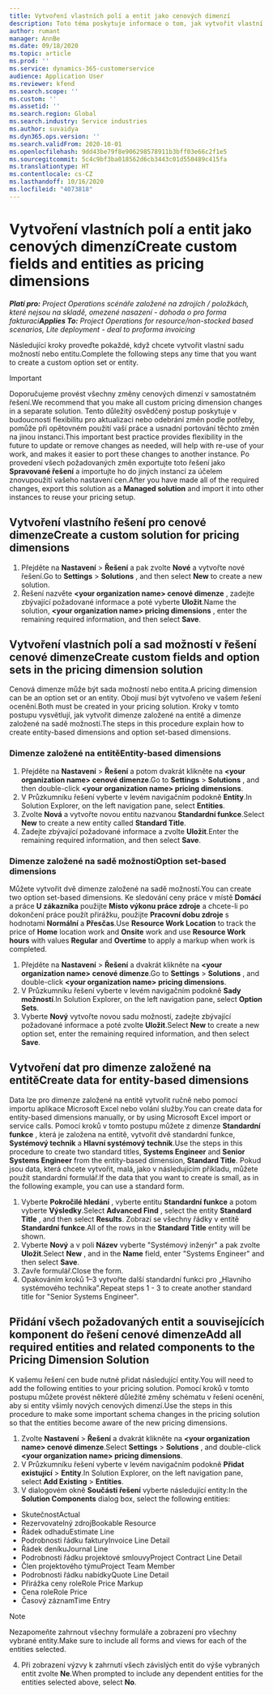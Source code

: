 ```yaml
---
title: Vytvoření vlastních polí a entit jako cenových dimenzí
description: Toto téma poskytuje informace o tom, jak vytvořit vlastní sady možností nebo entity.
author: rumant
manager: AnnBe
ms.date: 09/18/2020
ms.topic: article
ms.prod: ''
ms.service: dynamics-365-customerservice
audience: Application User
ms.reviewer: kfend
ms.search.scope: ''
ms.custom: ''
ms.assetid: ''
ms.search.region: Global
ms.search.industry: Service industries
ms.author: suvaidya
ms.dyn365.ops.version: ''
ms.search.validFrom: 2020-10-01
ms.openlocfilehash: 9dd43be79f8e906298578911b3bff03e66c2f1e5
ms.sourcegitcommit: 5c4c9bf3ba018562d6cb3443c01d550489c415fa
ms.translationtype: HT
ms.contentlocale: cs-CZ
ms.lasthandoff: 10/16/2020
ms.locfileid: "4073818"
---
```

# <a name="create-custom-fields-and-entities-as-pricing-dimensions"></a><span data-ttu-id="915f9-103">Vytvoření vlastních polí a entit jako cenových dimenzí</span><span class="sxs-lookup"><span data-stu-id="915f9-103">Create custom fields and entities as pricing dimensions</span></span>

<span data-ttu-id="915f9-104">_**Platí pro:** Project Operations scénáře založené na zdrojích / položkách, které nejsou na skladě, omezené nasazení - dohoda o pro forma fakturaci_</span><span class="sxs-lookup"><span data-stu-id="915f9-104">_**Applies To:** Project Operations for resource/non-stocked based scenarios, Lite deployment - deal to proforma invoicing_</span></span>

<span data-ttu-id="915f9-105">Následující kroky proveďte pokaždé, když chcete vytvořit vlastní sadu možností nebo entitu.</span><span class="sxs-lookup"><span data-stu-id="915f9-105">Complete the following steps any time that you want to create a custom option set or entity.</span></span>

> [!IMPORTANT]
> <span data-ttu-id="915f9-106">Doporučujeme provést všechny změny cenových dimenzí v samostatném řešení.</span><span class="sxs-lookup"><span data-stu-id="915f9-106">We recommend that you make all custom pricing dimension changes in a separate solution.</span></span> <span data-ttu-id="915f9-107">Tento důležitý osvědčený postup poskytuje v budoucnosti flexibilitu pro aktualizaci nebo odebrání změn podle potřeby, pomůže při opětovném použití vaší práce a usnadní portování těchto změn na jinou instanci.</span><span class="sxs-lookup"><span data-stu-id="915f9-107">This important best practice provides flexibility in the future to update or remove changes as needed, will help with re-use of your work, and makes it easier to port these changes to another instance.</span></span> <span data-ttu-id="915f9-108">Po provedení všech požadovaných změn exportujte toto řešení jako **Spravované řešení** a importujte ho do jiných instancí za účelem znovupoužití vašeho nastavení cen.</span><span class="sxs-lookup"><span data-stu-id="915f9-108">After you have made all of the required changes, export this solution as a **Managed solution** and import it into other instances to reuse your pricing setup.</span></span>


## <a name="create-a-custom-solution-for-pricing-dimensions"></a><span data-ttu-id="915f9-109">Vytvoření vlastního řešení pro cenové dimenze</span><span class="sxs-lookup"><span data-stu-id="915f9-109">Create a custom solution for pricing dimensions</span></span>
1. <span data-ttu-id="915f9-110">Přejděte na **Nastavení** > **Řešení** a pak zvolte **Nové** a vytvořte nové řešení.</span><span class="sxs-lookup"><span data-stu-id="915f9-110">Go to **Settings** > **Solutions** , and then select **New** to create a new solution.</span></span> 
2. <span data-ttu-id="915f9-111">Řešení nazvěte **\<your organization name> cenové dimenze** , zadejte zbývající požadované informace a poté vyberte **Uložit**.</span><span class="sxs-lookup"><span data-stu-id="915f9-111">Name the solution, **\<your organization name> pricing dimensions** , enter the remaining required information, and then select **Save**.</span></span>
  
## <a name="create-custom-fields-and-option-sets-in-the-pricing-dimension-solution"></a><span data-ttu-id="915f9-112">Vytvoření vlastních polí a sad možností v řešení cenové dimenze</span><span class="sxs-lookup"><span data-stu-id="915f9-112">Create custom fields and option sets in the pricing dimension solution</span></span>

<span data-ttu-id="915f9-113">Cenová dimenze může být sada možností nebo entita.</span><span class="sxs-lookup"><span data-stu-id="915f9-113">A pricing dimension can be an option set or an entity.</span></span> <span data-ttu-id="915f9-114">Obojí musí být vytvořeno ve vašem řešení ocenění.</span><span class="sxs-lookup"><span data-stu-id="915f9-114">Both must be created in your pricing solution.</span></span> <span data-ttu-id="915f9-115">Kroky v tomto postupu vysvětlují, jak vytvořit dimenze založené na entitě a dimenze založené na sadě možností.</span><span class="sxs-lookup"><span data-stu-id="915f9-115">The steps in this procedure explain how to create entity-based dimensions and option set-based dimensions.</span></span>

### <a name="entity-based-dimensions"></a><span data-ttu-id="915f9-116">Dimenze založené na entitě</span><span class="sxs-lookup"><span data-stu-id="915f9-116">Entity-based dimensions</span></span>

1. <span data-ttu-id="915f9-117">Přejděte na **Nastavení** > **Řešení** a potom dvakrát klikněte na **\<your organization name> cenové dimenze**.</span><span class="sxs-lookup"><span data-stu-id="915f9-117">Go to **Settings** > **Solutions** , and then double-click **\<your organization name> pricing dimensions**.</span></span>
2. <span data-ttu-id="915f9-118">V Průzkumníku řešení vyberte v levém navigačním podokně **Entity**.</span><span class="sxs-lookup"><span data-stu-id="915f9-118">In Solution Explorer, on the left navigation pane, select **Entities**.</span></span>
3. <span data-ttu-id="915f9-119">Zvolte **Nová** a vytvořte novou entitu nazvanou **Standardní funkce**.</span><span class="sxs-lookup"><span data-stu-id="915f9-119">Select **New** to create a new entity called **Standard Title**.</span></span> 
4. <span data-ttu-id="915f9-120">Zadejte zbývající požadované informace a zvolte **Uložit**.</span><span class="sxs-lookup"><span data-stu-id="915f9-120">Enter the remaining required information, and then select **Save**.</span></span>


### <a name="option-set-based-dimensions"></a><span data-ttu-id="915f9-121">Dimenze založené na sadě možností</span><span class="sxs-lookup"><span data-stu-id="915f9-121">Option set-based dimensions</span></span> 
<span data-ttu-id="915f9-122">Můžete vytvořit dvě dimenze založené na sadě možností.</span><span class="sxs-lookup"><span data-stu-id="915f9-122">You can create two option set-based dimensions.</span></span> <span data-ttu-id="915f9-123">Ke sledování ceny práce v místě **Domácí** a práce **U zákazníka** použijte **Místo výkonu práce zdroje** a chcete-li po dokončení práce použít přirážku, použijte **Pracovní dobu zdroje** s hodnotami **Normální** a **Přesčas**.</span><span class="sxs-lookup"><span data-stu-id="915f9-123">Use **Resource Work Location** to track the price of **Home** location work and **Onsite** work and use **Resource Work hours** with values **Regular** and **Overtime** to apply a markup when work is completed.</span></span>


1. <span data-ttu-id="915f9-124">Přejděte na **Nastavení** > **Řešení** a dvakrát klikněte na **\<your organization name> cenové dimenze**.</span><span class="sxs-lookup"><span data-stu-id="915f9-124">Go to **Settings** > **Solutions** , and double-click  **\<your organization name> pricing dimensions**.</span></span> 
2. <span data-ttu-id="915f9-125">V Průzkumníku řešení vyberte v levém navigačním podokně **Sady možností**.</span><span class="sxs-lookup"><span data-stu-id="915f9-125">In Solution Explorer, on the left navigation pane, select  **Option Sets**.</span></span> 
3. <span data-ttu-id="915f9-126">Vyberte **Nový** vytvořte novou sadu možností, zadejte zbývající požadované informace a poté zvolte **Uložit**.</span><span class="sxs-lookup"><span data-stu-id="915f9-126">Select **New** to create a new option set, enter the remaining required information, and then select **Save**.</span></span>

## <a name="create-data-for-entity-based-dimensions"></a><span data-ttu-id="915f9-127">Vytvoření dat pro dimenze založené na entitě</span><span class="sxs-lookup"><span data-stu-id="915f9-127">Create data for entity-based dimensions</span></span>

<span data-ttu-id="915f9-128">Data lze pro dimenze založené na entitě vytvořit ručně nebo pomocí importu aplikace Microsoft Excel nebo volání služby.</span><span class="sxs-lookup"><span data-stu-id="915f9-128">You can create data for entity-based dimensions manually, or by using Microsoft Excel import or service calls.</span></span> <span data-ttu-id="915f9-129">Pomocí kroků v tomto postupu můžete z dimenze **Standardní funkce** , která je založena na entitě, vytvořit dvě standardní funkce, **Systémový technik** a **Hlavní systémový technik**.</span><span class="sxs-lookup"><span data-stu-id="915f9-129">Use the steps in this procedure to create two standard titles, **Systems Engineer** and **Senior Systems Engineer** from the entity-based dimension, **Standard Title**.</span></span> <span data-ttu-id="915f9-130">Pokud jsou data, která chcete vytvořit, malá, jako v následujícím příkladu, můžete použít standardní formulář.</span><span class="sxs-lookup"><span data-stu-id="915f9-130">If the data that you want to create is small, as in the following example, you can use a standard form.</span></span>

1. <span data-ttu-id="915f9-131">Vyberte **Pokročilé hledání** , vyberte entitu **Standardní funkce** a potom vyberte **Výsledky**.</span><span class="sxs-lookup"><span data-stu-id="915f9-131">Select **Advanced Find** , select the entity **Standard Title** , and then select **Results**.</span></span> <span data-ttu-id="915f9-132">Zobrazí se všechny řádky v entitě **Standardní funkce**.</span><span class="sxs-lookup"><span data-stu-id="915f9-132">All of the rows in the **Standard Title** entity will be shown.</span></span>
2. <span data-ttu-id="915f9-133">Vyberte **Nový** a v poli **Název** vyberte "Systémový inženýr" a pak zvolte **Uložit**.</span><span class="sxs-lookup"><span data-stu-id="915f9-133">Select **New** , and in the **Name** field, enter "Systems Engineer" and then select **Save**.</span></span>
3. <span data-ttu-id="915f9-134">Zavře formulář.</span><span class="sxs-lookup"><span data-stu-id="915f9-134">Close the form.</span></span> 
4. <span data-ttu-id="915f9-135">Opakováním kroků 1–3 vytvořte další standardní funkci pro „Hlavního systémového technika”.</span><span class="sxs-lookup"><span data-stu-id="915f9-135">Repeat steps 1 - 3 to create another standard title for "Senior Systems Engineer".</span></span>

## <a name="add-all-required-entities-and-related-components-to-the-pricing-dimension-solution"></a><span data-ttu-id="915f9-136">Přidání všech požadovaných entit a souvisejících komponent do řešení cenové dimenze</span><span class="sxs-lookup"><span data-stu-id="915f9-136">Add all required entities and related components to the Pricing Dimension Solution</span></span>
<span data-ttu-id="915f9-137">K vašemu řešení cen bude nutné přidat následující entity.</span><span class="sxs-lookup"><span data-stu-id="915f9-137">You will need to add the following entities to your pricing solution.</span></span> <span data-ttu-id="915f9-138">Pomocí kroků v tomto postupu můžete provést některé důležité změny schématu v řešení ocenění, aby si entity všimly nových cenových dimenzí.</span><span class="sxs-lookup"><span data-stu-id="915f9-138">Use the steps in this procedure to make some important schema changes in the pricing solution so that the entities become aware of the new pricing dimensions.</span></span>

1. <span data-ttu-id="915f9-139">Zvolte **Nastavení** > **Řešení** a dvakrát klikněte na **\<your organization name> cenové dimenze**.</span><span class="sxs-lookup"><span data-stu-id="915f9-139">Select **Settings** > **Solutions** , and double-click **\<your organization name> pricing dimensions**.</span></span> 
2. <span data-ttu-id="915f9-140">V Průzkumníku řešení vyberte v levém navigačním podokně **Přidat existující** > **Entity**.</span><span class="sxs-lookup"><span data-stu-id="915f9-140">In Solution Explorer, on the left navigation pane, select **Add Existing** > **Entities**.</span></span>
3. <span data-ttu-id="915f9-141">V dialogovém okně **Součásti řešení** vyberte následující entity:</span><span class="sxs-lookup"><span data-stu-id="915f9-141">In the **Solution Components** dialog box, select the following entities:</span></span>

  - <span data-ttu-id="915f9-142">Skutečnost</span><span class="sxs-lookup"><span data-stu-id="915f9-142">Actual</span></span>
  - <span data-ttu-id="915f9-143">Rezervovatelný zdroj</span><span class="sxs-lookup"><span data-stu-id="915f9-143">Bookable Resource</span></span>
  - <span data-ttu-id="915f9-144">Řádek odhadu</span><span class="sxs-lookup"><span data-stu-id="915f9-144">Estimate Line</span></span>
  - <span data-ttu-id="915f9-145">Podrobnosti řádku faktury</span><span class="sxs-lookup"><span data-stu-id="915f9-145">Invoice Line Detail</span></span>
  - <span data-ttu-id="915f9-146">Řádek deníku</span><span class="sxs-lookup"><span data-stu-id="915f9-146">Journal Line</span></span>
  - <span data-ttu-id="915f9-147">Podrobnosti řádku projektové smlouvy</span><span class="sxs-lookup"><span data-stu-id="915f9-147">Project Contract Line Detail</span></span>
  - <span data-ttu-id="915f9-148">Člen projektového týmu</span><span class="sxs-lookup"><span data-stu-id="915f9-148">Project Team Member</span></span>
  - <span data-ttu-id="915f9-149">Podrobnosti řádku nabídky</span><span class="sxs-lookup"><span data-stu-id="915f9-149">Quote Line Detail</span></span>
  - <span data-ttu-id="915f9-150">Přirážka ceny role</span><span class="sxs-lookup"><span data-stu-id="915f9-150">Role Price Markup</span></span>
  - <span data-ttu-id="915f9-151">Cena role</span><span class="sxs-lookup"><span data-stu-id="915f9-151">Role Price</span></span> 
  - <span data-ttu-id="915f9-152">Časový záznam</span><span class="sxs-lookup"><span data-stu-id="915f9-152">Time Entry</span></span> 


> [!NOTE]
> <span data-ttu-id="915f9-153">Nezapomeňte zahrnout všechny formuláře a zobrazení pro všechny vybrané entity.</span><span class="sxs-lookup"><span data-stu-id="915f9-153">Make sure to include all forms and views for each of the entities selected.</span></span>

4. <span data-ttu-id="915f9-154">Při zobrazení výzvy k zahrnutí všech závislých entit do výše vybraných entit zvolte **Ne**.</span><span class="sxs-lookup"><span data-stu-id="915f9-154">When prompted to include any dependent entities for the entities selected above, select **No**.</span></span>

